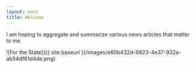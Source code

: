 ```yaml
---
layout: post
title: Welcome
---
```


I am hoping to aggregate and summarize various news articles that matter to me.

![For the State]({{ site.baseurl }}/images/e60b432d-8823-4e37-932a-ab54df61d4de.png)

